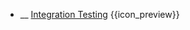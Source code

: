 * __ [Integration Testing]({{baseUrl}}/testing/testingTypes/integrationTesting) <trigger for="pop:testing-integrationTesting-preview">{{icon_preview}}</trigger>

<popover id="pop:testing-integrationTesting-preview" title="{{icon_preview}} Integration Testing" placement="right">
  <div slot="content">
    <include src=".\preview.md" />
  </div>
</popover>
